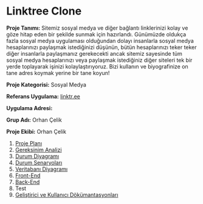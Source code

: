 # Linktree Clone
**Proje Tanımı:** Sitemiz sosyal medya ve diğer bağlantı linklerinizi kolay ve göze hitap eden bir şekilde sunmak için hazırlandı. Günümüzde oldukça fazla sosyal medya uygulaması olduğundan dolayı
insanlarla sosyal medya hesaplarınızı paylaşmak istediğinizi düşünün, bütün hesaplarınızı teker teker diğer insanlarla paylaşmanız gerekecekti ancak sitemiz sayesinde tüm sosyal medya 
hesaplarınızı veya paylaşmak istediğiniz diğer siteleri tek bir yerde toplayarak işinizi kolaylaştırıyoruz. Bizi kullanın ve biyografinize on tane adres koymak yerine bir tane koyun!

**Proje Kategorisi:** Sosyal Medya

**Referans Uygulama:** [linktr.ee](https://linktr.ee/)

**Uygulama Adresi:** 

**Grup Adı:** Orhan Çelik

**Proje Ekibi:** Orhan Çelik

1. [Proje Planı](./chart.xlsx)
2. [Gereksinim Analizi](./Gereksinim%20Analizi.md)
3. [Durum Diyagramı](./DurumDiyagrami.png)
4. [Durum Senaryoları](./Durum%20Senaryoları.md)
5. [Veritabanı Diyagramı](./db.png)
6. [Front-End](./Front-end.md)
7. [Back-End](./Back-end.md)
8. Test
9. [Geliştirici ve Kullanıcı Dökümantasyonları](./Geliştirici-Kullanıcı-Dökümantasyonu.md)